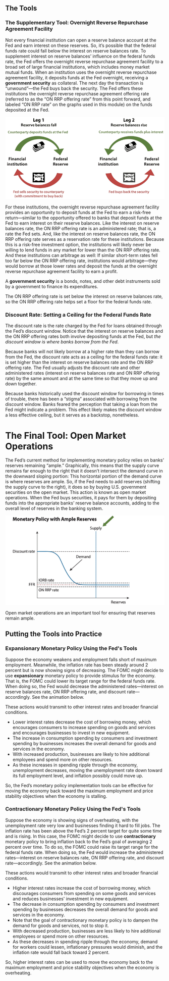 ## The Tools

### The Supplementary Tool: Overnight Reverse Repurchase Agreement Facility
Not every financial institution can open a reserve balance account at the Fed and earn interest on these reserves. So, it’s possible that the federal funds rate could fall below the interest on reserve balances rate. To supplement interest on reserve balances’ influence on the federal funds rate, the Fed offers the overnight reverse repurchase agreement facility to a broad set of large financial institutions, which includes money market mutual funds. When an institution uses the overnight reverse repurchase agreement facility, it deposits funds at the Fed overnight, receiving a **government security** as collateral. The next day the transaction is “unwound”—the Fed buys back the security. The Fed offers these institutions the overnight reverse repurchase agreement offering rate (referred to as the “ON RRP offering rate” from this point forward, and labeled “ON RRP rate” on the graphs used in this module) on the funds deposited at the Fed.

![New Tools of Monetary Policy_Supplementary Tool_ONRRA](../../../.imgs/New%20Tools%20of%20Monetary%20Policy_Supplementary%20Tool_ONRRA.png)

For these institutions, the overnight reverse repurchase agreement facility provides an opportunity to deposit funds at the Fed to earn a risk-free return—similar to the opportunity offered to banks that deposit funds at the Fed to earn interest on their reserve balances. Like the interest on reserve balances rate, the ON RRP offering rate is an administered rate; that is, a rate the Fed sets. And, like the interest on reserve balances rate, the ON RRP offering rate serves as a reservation rate for these institutions. Because this is a risk-free investment option, the institutions will likely never be willing to lend funds in any market for lower than the ON RRP offering rate. And these institutions can arbitrage as well: If similar short-term rates fell too far below the ON RRP offering rate, institutions would arbitrage—they would borrow at those lower rates and deposit the funds at the overnight reverse repurchase agreement facility to earn a profit.

A **government security** is a bonds, notes, and other debt instruments sold by a government to finance its expenditures.

The ON RRP offering rate is set below the interest on reserve balances rate, so the ON RRP offering rate helps set a floor for the federal funds rate.

### Discount Rate: Setting a Ceiling for the Federal Funds Rate
The discount rate is the rate charged by the Fed for loans obtained through the Fed’s discount window. Notice that the interest on reserve balances and the ON RRP offering rates both involve depositing funds at the Fed, but *the discount window is where banks borrow from the Fed*.

Because banks will not likely borrow at a higher rate than they can borrow from the Fed, the discount rate acts as a ceiling for the federal funds rate: it is set higher than the interest on reserve balances rate and the ON RRP offering rate. The Fed usually adjusts the discount rate and other administered rates (interest on reserve balances rate and ON RRP offering rate) by the same amount and at the same time so that they move up and down together.

Because banks historically used the discount window for borrowing in times of trouble, there has been a “stigma” associated with borrowing from the discount window. Banks feared the perception that taking a loan from the Fed might indicate a problem. This effect likely makes the discount window a less effective ceiling, but it serves as a backstop, nonetheless.

# The Final Tool: Open Market Operations
The Fed’s current method for implementing monetary policy relies on banks’ reserves remaining “ample.” Graphically, this means that the supply curve remains far enough to the right that it doesn’t intersect the demand curve in the downward sloping portion: This horizontal portion of the demand curve is where reserves are ample. So, if the Fed needs to add reserves (shifting the supply curve to the right), it does so by buying U.S. government securities on the open market. This action is known as open market operations. When the Fed buys securities, it pays for them by depositing funds into the appropriate banks’ reserve balance accounts, adding to the overall level of reserves in the banking system. 

![New Tools of Monetary Policy_The Final Tool_Tool4](../../../.imgs/New%20Tools%20of%20Monetary%20Policy_The%20Final%20Tool_Tool4.png)

Open market operations are an important tool for ensuring that reserves remain ample. 

## Putting the Tools into Practice
### Expansionary Monetary Policy Using the Fed's Tools
Suppose the economy weakens and employment falls short of maximum employment. Meanwhile, the inflation rate has been steady around 2 percent but is now showing signs of decreasing. The FOMC might decide to use **expansionary** monetary policy to provide stimulus for the economy. That is, the FOMC could lower its target range for the federal funds rate. When doing so, the Fed would decrease the administered rates—interest on reserve balances rate, ON RRP offering rate, and discount rate—accordingly. See the animation below.

These actions would transmit to other interest rates and broader financial conditions.

* Lower interest rates decrease the cost of borrowing money, which encourages consumers to increase spending on goods and services and encourages businesses to invest in new equipment.
* The increase in consumption spending by consumers and investment spending by businesses increases the overall demand for goods and services in the economy.
* With increased production, businesses are likely to hire additional employees and spend more on other resources.
* As these increases in spending ripple through the economy, unemployment decreases, moving the unemployment rate down toward its full employment level, and inflation possibly could move up.

So, the Fed’s monetary policy implementation tools can be effective for moving the economy back toward the maximum employment and price stability objectives when the economy is stalling.
### Contractionary Monetary Policy Using the Fed's Tools
Suppose the economy is showing signs of overheating, with the unemployment rate very low and businesses finding it hard to fill jobs. The inflation rate has been above the Fed’s 2 percent target for quite some time and is rising. In this case, the FOMC might decide to use **contractionary** monetary policy to bring inflation back to the Fed’s goal of averaging 2 percent over time. To do so, the FOMC could raise its target range for the federal funds rate. When doing so, the Fed would increase the administered rates—interest on reserve balances rate, ON RRP offering rate, and discount rate—accordingly. See the animation below. 

These actions would transmit to other interest rates and broader financial conditions. 

* Higher interest rates increase the cost of borrowing money, which discourages consumers from spending on some goods and services and reduces businesses' investment in new equipment.
* The decrease in consumption spending by consumers and investment spending by businesses decreases the overall demand for goods and services in the economy.
* Note that the goal of contractionary monetary policy is to dampen the demand for goods and services, not to stop it.
* With decreased production, businesses are less likely to hire additional employees or spend more on other resources.
* As these decreases in spending ripple through the economy, demand for workers could lessen, inflationary pressures would diminish, and the inflation rate would fall back toward 2 percent.

So, higher interest rates can be used to move the economy back to the maximum employment and price stability objectives when the economy is overheating.
